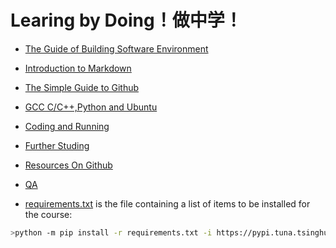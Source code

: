 
# Learing by Doing！做中学！

* [The Guide of  Building Software Environment](./BuildingSoftwareEnvironment.md)

* [Introduction to Markdown](./Introduction2Markdown.md) 

* [The Simple Guide to Github](./TheSimpleStepsGithub(Chinese).md) 

* [GCC C/C++,Python and Ubuntu](./Ubuntu-Python-C-Chinese.md) 

* [Coding and Running](./CodingRunning.md/)

* [Further Studing](./FurtherStuding.md)

* [Resources On Github](./ResourcesOnGithub.md)

* [QA](./QA.md) 

* [requirements.txt](./requirements.txt) is the file containing a list of items to be installed for the course:

```bash 
>python -m pip install -r requirements.txt -i https://pypi.tuna.tsinghua.edu.cn/simple
```